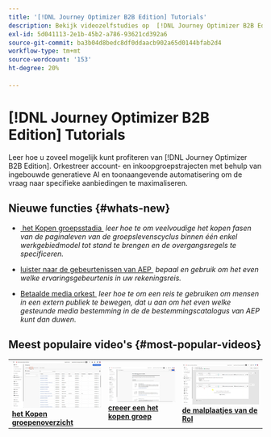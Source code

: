 ```yaml
---
title: '[!DNL Journey Optimizer B2B Edition] Tutorials'
description: Bekijk videozelfstudies op  [!DNL Journey Optimizer B2B Edition]. Verbeter uw begrip van hoe te om rekening te organiseren en groepsreizen en meer te kopen.
exl-id: 5d041113-2e1b-45b2-a786-93621cd392a6
source-git-commit: ba3b04d8bedc8df0ddaacb902a65d0144bfab2d4
workflow-type: tm+mt
source-wordcount: '153'
ht-degree: 20%

---
```


# [!DNL Journey Optimizer B2B Edition] Tutorials

Leer hoe u zoveel mogelijk kunt profiteren van [!DNL Journey Optimizer B2B Edition]. Orkestreer account- en inkoopgroepstrajecten met behulp van ingebouwde generatieve AI en toonaangevende automatisering om de vraag naar specifieke aanbiedingen te maximaliseren.

## Nieuwe functies {#whats-new}

* [&#x200B; het Kopen groepsstadia &#x200B;](/help/buying-groups/buying-group-stages.md)
  _leer hoe te om veelvoudige het kopen fasen van de paginaleven van de groepslevenscyclus binnen één enkel werkgebiedmodel tot stand te brengen en de overgangsregels te specificeren._

* [&#x200B; luister naar de gebeurtenissen van AEP &#x200B;](/help/account-journeys/journey-nodes/listen-for-aep-events.md)
  _bepaal en gebruik om het even welke ervaringsgebeurtenis in uw rekeningsreis._

* [&#x200B; Betaalde media orkest &#x200B;](/help/account-journeys/journey-nodes/paid-media-orchestration.md)
  _leer hoe te om een reis te gebruiken om mensen in een extern publiek te bewegen, dat u aan om het even welke gesteunde media bestemming in de de bestemmingscatalogus van AEP kunt dan duwen._

## Meest populaire video&#39;s {#most-popular-videos}

<table>
<tr>
<td>
<a href="/help/buying-groups/buying-groups-overview.md"><img alt="miniatuurafbeelding voor de video &apos;Overzicht van kopersgroepen&apos;" src="assets/buying-groups-overview.png"></a>
<div><a href="/help/buying-groups/buying-groups-overview.md"><strong> het Kopen groepenoverzicht </strong></a></div>
</td>
<td>
<a href="/help/buying-groups/create-a-buying-group.md"><img alt="miniatuurafbeelding voor de video &apos;Een inkoopgroep maken&apos;" src="assets/create-a-buying-group.png"></a>
<div><a href="/help/buying-groups/create-a-buying-group.md"><strong> creeer een het kopen groep </strong></a></div>
</td>
<td>
<a href="/help/buying-groups/role-templates.md"><img alt="miniatuurafbeelding voor de video Rolsjablonen" src="assets/role-templates.png" /></a>
<div><a href="/help/buying-groups/role-templates.md"><strong> de malplaatjes van de Rol </strong></a></div>
</td>
</tr>
</table>
